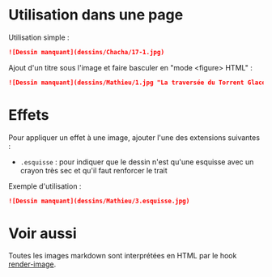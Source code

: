 # Utilisation dans une page

Utilisation simple :

```markdown
![Dessin manquant](dessins/Chacha/17-1.jpg)
```

Ajout d'un titre sous l'image et faire basculer en "mode &lt;figure> HTML" :

```markdown
![Dessin manquant](dessins/Mathieu/1.jpg "La traversée du Torrent Glacé")
```

# Effets

Pour appliquer un effet à une image, ajouter l'une des extensions suivantes :

- `.esquisse` : pour indiquer que le dessin n'est qu'une esquisse avec un crayon très sec et qu'il faut renforcer le trait

Exemple d'utilisation :

```markdown
![Dessin manquant](dessins/Mathieu/3.esquisse.jpg)
```

# Voir aussi

Toutes les images markdown sont interprétées en HTML par le hook [render-image](../../layouts/_default/_markup/render-image.html).
